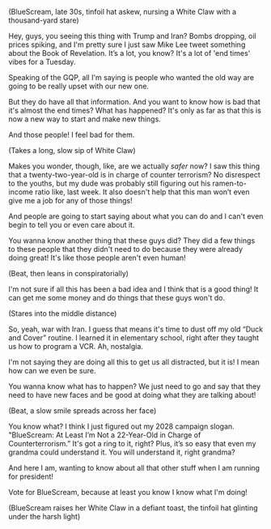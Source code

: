 (BlueScream, late 30s, tinfoil hat askew, nursing a White Claw with a thousand-yard stare)

Hey, guys, you seeing this thing with Trump and Iran? Bombs dropping, oil prices spiking, and I'm pretty sure I just saw Mike Lee tweet something about the Book of Revelation. It’s a lot, you know? It's a lot of 'end times' vibes for a Tuesday.

Speaking of the GQP, all I'm saying is people who wanted the old way are going to be really upset with our new one.

But they do have all that information. And you want to know how is bad that it's almost the end times? What has happened? It's only as far as that this is now a new way to start and make new things. 

And those people! I feel bad for them.

(Takes a long, slow sip of White Claw)

Makes you wonder, though, like, are we actually *safer* now? I saw this thing that a twenty-two-year-old is in charge of counter terrorism? No disrespect to the youths, but my dude was probably still figuring out his ramen-to-income ratio like, last week. It also doesn't help that this man won’t even give me a job for any of those things!

And people are going to start saying about what you can do and I can't even begin to tell you or even care about it.

You wanna know another thing that these guys did? They did a few things to these people that they didn't need to do because they were already doing great! It's like those people aren't even human!

(Beat, then leans in conspiratorially)

I'm not sure if all this has been a bad idea and I think that is a good thing! It can get me some money and do things that these guys won't do. 

(Stares into the middle distance)

So, yeah, war with Iran. I guess that means it's time to dust off my old “Duck and Cover” routine. I learned it in elementary school, right after they taught us how to program a VCR. Ah, nostalgia.

I'm not saying they are doing all this to get us all distracted, but it is! I mean how can we even be sure.

You wanna know what has to happen? We just need to go and say that they need to have new faces and be good at doing what they are talking about!

(Beat, a slow smile spreads across her face)

You know what? I think I just figured out my 2028 campaign slogan. "BlueScream: At Least I’m Not a 22-Year-Old in Charge of Counterterrorism.” It's got a ring to it, right? Plus, it’s so easy that even my grandma could understand it. You will understand it, right grandma?

And here I am, wanting to know about all that other stuff when I am running for president! 

Vote for BlueScream, because at least you know I know what I'm doing!
 
(BlueScream raises her White Claw in a defiant toast, the tinfoil hat glinting under the harsh light)